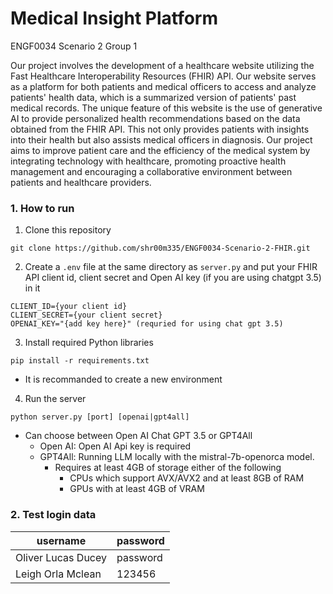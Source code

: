 # Medical Insight Platform
ENGF0034 Scenario 2 Group 1

Our project involves the development of a healthcare website utilizing the Fast Healthcare Interoperability Resources (FHIR) API. Our website serves as a platform for both patients and medical officers to access and analyze patients' health data, which is a summarized version of patients' past medical records. The unique feature of this website is the use of generative AI to provide personalized health recommendations based on the data obtained from the FHIR API. This not only provides patients with insights into their health but also assists medical officers in diagnosis. Our project aims to improve patient care and the efficiency of the medical system by integrating technology with healthcare, promoting proactive health management and encouraging a collaborative environment between patients and healthcare providers.

### 1. How to run
1. Clone this repository
```
git clone https://github.com/shr00m335/ENGF0034-Scenario-2-FHIR.git
```
2. Create a `.env` file at the same directory as `server.py` and put your FHIR API client id, client secret and Open AI key (if you are using chatgpt 3.5) in it
```
CLIENT_ID={your client id}
CLIENT_SECRET={your client secret}
OPENAI_KEY="{add key here}" (requried for using chat gpt 3.5)
```
3. Install required Python libraries 
```
pip install -r requirements.txt
```
- It is recommanded to create a new environment
4. Run the server
```
python server.py [port] [openai|gpt4all]
```
- Can choose between Open AI Chat GPT 3.5 or GPT4All
    - Open AI: Open AI Api key is required
    - GPT4All: Running LLM locally with the mistral-7b-openorca model. 
        - Requires at least 4GB of storage either of the following
            - CPUs which support AVX/AVX2 and at least 8GB of RAM
            - GPUs with at least 4GB of VRAM

### 2. Test login data

|username|password|
|-|-|
|Oliver Lucas Ducey|password|
|Leigh Orla Mclean|123456|
